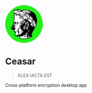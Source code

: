 <img alt="Caesar logo" src="assets/logos/Caesar.svg" width="120" height="120">

# Ceasar

> ALEA IACTA EST

Cross-platform encryption desktop app
